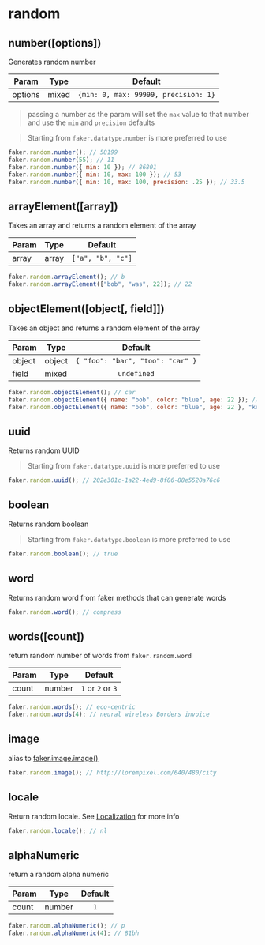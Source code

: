 # random

## number([options])

Generates random number

| Param   | Type  |               Default                |
| ------- | ----- | :----------------------------------: |
| options | mixed | `{min: 0, max: 99999, precision: 1}` |

> passing a number as the param will set the `max` value to that number and use
> the `min` and `precision` defaults

> Starting from <Badge text="v5.5.0" type="tip" vertical="middle"/>
> `faker.datatype.number` is more preferred to use

```js
faker.random.number(); // 58199
faker.random.number(55); // 11
faker.random.number({ min: 10 }); // 86801
faker.random.number({ min: 10, max: 100 }); // 53
faker.random.number({ min: 10, max: 100, precision: .25 }); // 33.5
```

## arrayElement([array])

Takes an array and returns a random element of the array

| Param | Type  |      Default      |
| ----- | ----- | :---------------: |
| array | array | `["a", "b", "c"]` |

```js
faker.random.arrayElement(); // b
faker.random.arrayElement(["bob", "was", 22]); // 22
```

## objectElement([object[, field]])

Takes an object and returns a random element of the array

| Param  | Type   |             Default              |
| ------ | ------ | :------------------------------: |
| object | object | `{ "foo": "bar", "too": "car" }` |
| field  | mixed  |           `undefined`            |

```js
faker.random.objectElement(); // car
faker.random.objectElement({ name: "bob", color: "blue", age: 22 }); // bob
faker.random.objectElement({ name: "bob", color: "blue", age: 22 }, "key"); // name
```

## uuid

Returns random UUID

> Starting from <Badge text="v5.5.0" type="tip" vertical="middle"/>
> `faker.datatype.uuid` is more preferred to use

```js
faker.random.uuid(); // 202e301c-1a22-4ed9-8f86-88e5520a76c6
```

## boolean

Returns random boolean

> Starting from <Badge text="v5.5.0" type="tip" vertical="middle"/>
> `faker.datatype.boolean` is more preferred to use

```js
faker.random.boolean(); // true
```

## word

Returns random word from faker methods that can generate words

```js
faker.random.word(); // compress
```

## words([count])

return random number of words from `faker.random.word`

| Param | Type   |      Default      |
| ----- | ------ | :---------------: |
| count | number | `1` or `2` or `3` |

```js
faker.random.words(); // eco-centric
faker.random.words(4); // neural wireless Borders invoice
```

## image

alias to [faker.image.image()](/docs/image.md#imagewidth-height-randomize)

```js
faker.random.image(); // http://lorempixel.com/640/480/city
```

## locale

Return random locale. See [Localization](/docs/localization.md#localization) for
more info

```js
faker.random.locale(); // nl
```

## alphaNumeric

return a random alpha numeric

| Param | Type   | Default |
| ----- | ------ | :-----: |
| count | number |   `1`   |

```js
faker.random.alphaNumeric(); // p
faker.random.alphaNumeric(4); // 81bh
```
